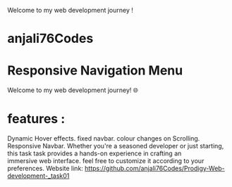 Welcome to my web development journey !
# anjali76Codes 
# Responsive Navigation Menu 
Welcome to my web development journey! 🌐 
# features :
  Dynamic Hover effects.
  fixed navbar.
  colour changes on Scrolling.
  Responsive Navbar.
  Whether you're a seasoned developer or just starting, this task task provides a
  hands-on experience in crafting an immersive web interface.
 feel free to customize it according to your preferences.
 Website link: https://github.com/anjali76Codes/Prodigy-Web-development-_task01


